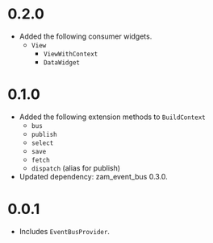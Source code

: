 # 0.2.0
- Added the following consumer widgets.
  - `View`
	- `ViewWithContext`
	- `DataWidget`

# 0.1.0
- Added the following extension methods to `BuildContext`
	- `bus`
	- `publish`
	- `select`
	- `save`
	- `fetch`
	- `dispatch` (alias for publish)
- Updated dependency: zam_event_bus 0.3.0.

# 0.0.1
- Includes `EventBusProvider`.

